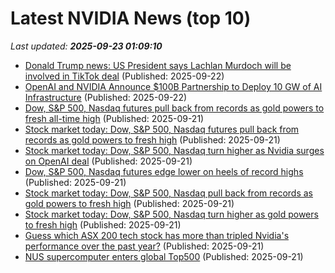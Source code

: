 # Latest NVIDIA News (top 10)
_Last updated: **2025-09-23 01:09:10**_

- [Donald Trump news: US President says Lachlan Murdoch will be involved in TikTok deal](https://thenightly.com.au/business/donald-trump-news-us-president-says-lachlan-murdoch-will-be-involved-in-tiktok-deal-c-20098844) (Published: 2025-09-22)
- [OpenAI and NVIDIA Announce $100B Partnership to Deploy 10 GW of AI Infrastructure](https://www.c-sharpcorner.com/news/openai-and-nvidia-announce-100b-partnership-to-deploy-10-gw-of-ai-infrastructure) (Published: 2025-09-22)
- [Dow, S&P 500, Nasdaq futures pull back from records as gold powers to fresh all-time high](https://finance.yahoo.com/news/live/dow-sp-500-nasdaq-futures-pull-back-from-records-as-gold-powers-to-fresh-all-time-high-234423591.html) (Published: 2025-09-21)
- [Stock market today: Dow, S&P 500, Nasdaq futures pull back from records as gold powers to fresh high](https://finance.yahoo.com/news/live/stock-market-today-dow-sp-500-nasdaq-futures-pull-back-from-records-as-gold-powers-to-fresh-high-234423457.html) (Published: 2025-09-21)
- [Stock market today: Dow, S&P 500, Nasdaq turn higher as Nvidia surges on OpenAI deal](https://finance.yahoo.com/news/live/stock-market-today-dow-sp-500-nasdaq-turn-higher-as-nvidia-surges-on-openai-deal-234423447.html) (Published: 2025-09-21)
- [Dow, S&P 500, Nasdaq futures edge lower on heels of record highs](https://finance.yahoo.com/news/live/dow-sp-500-nasdaq-futures-edge-lower-on-heels-of-record-highs-234423326.html) (Published: 2025-09-21)
- [Stock market today: Dow, S&P 500, Nasdaq pull back from records as gold powers to fresh high](https://finance.yahoo.com/news/live/stock-market-today-dow-sp-500-nasdaq-pull-back-from-records-as-gold-powers-to-fresh-high-234423032.html) (Published: 2025-09-21)
- [Stock market today: Dow, S&P 500, Nasdaq turn higher as gold powers to fresh high](https://finance.yahoo.com/news/live/stock-market-today-dow-sp-500-nasdaq-turn-higher-as-gold-powers-to-fresh-high-234423651.html) (Published: 2025-09-21)
- [Guess which ASX 200 tech stock has more than tripled Nvidia's performance over the past year?](https://www.fool.com.au/2025/09/22/guess-which-asx-200-tech-stock-has-more-than-tripled-nvidias-performance-over-the-past-year/) (Published: 2025-09-21)
- [NUS supercomputer enters global Top500](https://www.computerweekly.com/news/366631370/NUS-supercomputer-enters-global-Top500) (Published: 2025-09-21)
